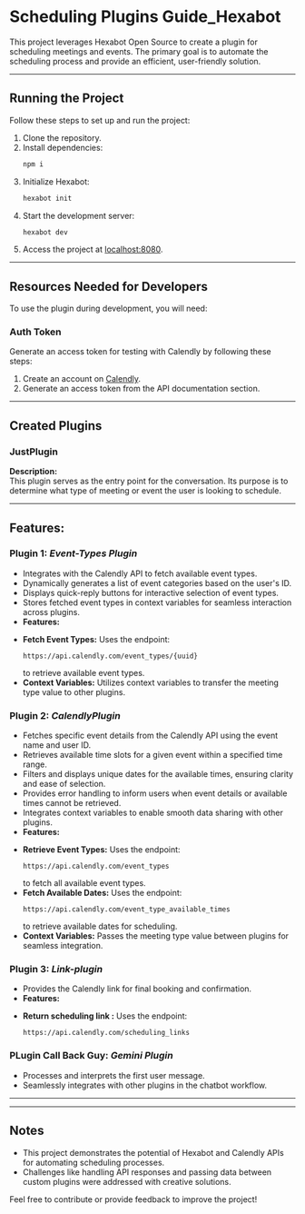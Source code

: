 
# Scheduling Plugins Guide_Hexabot

This project leverages Hexabot Open Source to create a plugin for scheduling meetings and events. The primary goal is to automate the scheduling process and provide an efficient, user-friendly solution.  

-----

## Running the Project  

Follow these steps to set up and run the project:  

1. Clone the repository.  
2. Install dependencies:  
   ```bash
   npm i
   ```  
3. Initialize Hexabot:  
   ```bash
   hexabot init
   ```  
4. Start the development server:  
   ```bash
   hexabot dev
   ```  
5. Access the project at [localhost:8080](http://localhost:8080).  

---

## Resources Needed for Developers  

To use the plugin during development, you will need:  

### Auth Token  
Generate an access token for testing with Calendly by following these steps:  
1. Create an account on [Calendly](https://developer.calendly.com/api-docs/).  
2. Generate an access token from the API documentation section.  

---

## Created Plugins  

### **JustPlugin**  
**Description:**  
This plugin serves as the entry point for the conversation. Its purpose is to determine what type of meeting or event the user is looking to schedule.  


---

## **Features**:



### Plugin 1: *Event-Types Plugin*
* Integrates with the Calendly API to fetch available event types.
* Dynamically generates a list of event categories based on the user's ID.
* Displays quick-reply buttons for interactive selection of event types.
* Stores fetched event types in context variables for seamless interaction across plugins.
* **Features:**  
- **Fetch Event Types:** Uses the endpoint:  
  ```plaintext
  https://api.calendly.com/event_types/{uuid}
  ```  
  to retrieve available event types.  
- **Context Variables:** Utilizes context variables to transfer the meeting type value to other plugins.  

### Plugin 2: *CalendlyPlugin*
* Fetches specific event details from the Calendly API using the event name and user ID.
* Retrieves available time slots for a given event within a specified time range.
* Filters and displays unique dates for the available times, ensuring clarity and ease of selection.
* Provides error handling to inform users when event details or available times cannot be retrieved.
* Integrates context variables to enable smooth data sharing with other plugins.
* **Features:**  
- **Retrieve Event Types:** Uses the endpoint:  
  ```plaintext
  https://api.calendly.com/event_types
  ```  
  to fetch all available event types.  
- **Fetch Available Dates:** Uses the endpoint:  
  ```plaintext
  https://api.calendly.com/event_type_available_times
  ```  
  to retrieve available dates for scheduling.  
- **Context Variables:** Passes the meeting type value between plugins for seamless integration.  

### Plugin 3: *Link-plugin*
* Provides the Calendly link for final booking and confirmation.
* **Features:**  
- **Return scheduling link :** Uses the endpoint:  
  ```plaintext
  https://api.calendly.com/scheduling_links
  ```  

  
### PLugin Call Back Guy: *Gemini Plugin*
* Processes and interprets the first user message.
* Seamlessly integrates with other plugins in the chatbot workflow.
---


---

## Notes  
- This project demonstrates the potential of Hexabot and Calendly APIs for automating scheduling processes.  
- Challenges like handling API responses and passing data between custom plugins were addressed with creative solutions.  

Feel free to contribute or provide feedback to improve the project!  


